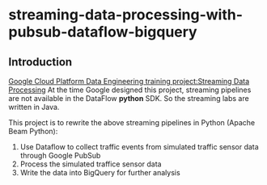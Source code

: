 # streaming-data-processing-with-pubsub-dataflow-bigquery

## Introduction

[Google Cloud Platform Data Engineering training project:Streaming Data Processing](https://github.com/GoogleCloudPlatform/training-data-analyst/tree/master/courses/streaming)
At the time Google designed this project, streaming pipelines are not available in the DataFlow **python** SDK. So the streaming labs are written in Java.

This project is to rewrite the above streaming pipelines in Python (Apache Beam Python):
1. Use Dataflow to collect traffic events from simulated traffic sensor data through Google PubSub
2. Process the simulated traffice sensor data
3. Write the data into BigQuery for further analysis





